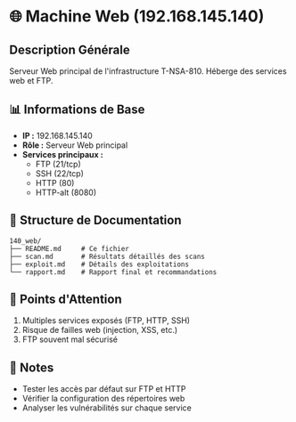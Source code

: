 # 🌐 Machine Web (192.168.145.140)

## Description Générale
Serveur Web principal de l'infrastructure T-NSA-810. Héberge des services web et FTP.

## 📊 Informations de Base
- **IP :** 192.168.145.140
- **Rôle :** Serveur Web principal
- **Services principaux :**
  - FTP (21/tcp)
  - SSH (22/tcp)
  - HTTP (80)
  - HTTP-alt (8080)

## 📁 Structure de Documentation
```
140_web/
├── README.md     # Ce fichier
├── scan.md       # Résultats détaillés des scans
├── exploit.md    # Détails des exploitations
└── rapport.md    # Rapport final et recommandations
```

## 🎯 Points d'Attention
1. Multiples services exposés (FTP, HTTP, SSH)
2. Risque de failles web (injection, XSS, etc.)
3. FTP souvent mal sécurisé

## 📝 Notes
- Tester les accès par défaut sur FTP et HTTP
- Vérifier la configuration des répertoires web
- Analyser les vulnérabilités sur chaque service 